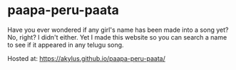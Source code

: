 # paapa-peru-paata
Have you ever wondered if any girl's name has been made into a song yet? No, right? I didn't either. Yet I made this website so you can search a name to see if it appeared in any telugu song.


Hosted at: https://akylus.github.io/paapa-peru-paata/
